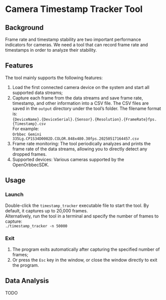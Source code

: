 # Camera Timestamp Tracker Tool

## Background

Frame rate and timestamp stability are two important performance indicators for cameras. We need a tool that can record frame rate and timestamps in order to analyze their stability.

## Features

The tool mainly supports the following features:
1. Load the first connected camera device on the system and start all supported data streams;
2. Capture each frame from the data streams and save frame rate, timestamp, and other information into a CSV file. The CSV files are saved in the `output` directory under the tool’s folder. The filename format is:  
   `{DeviceName}.{DeviceSerial}.{Sensor}.{Resolution}.{FrameRate}fps.{Timestamp}.csv`  
   For example:  
   `Orbbec Gemini 335Lg.CP1S34D0002D.COLOR.848x480.30fps.20250517164457.csv`
3. Frame rate monitoring: The tool periodically analyzes and prints the frame rate of the data streams, allowing you to directly detect any dropped frames.
4. Supported devices: Various cameras supported by the OpenOrbbecSDK.

## Usage

### Launch

Double-click the `timestamp_tracker` executable file to start the tool. By default, it captures up to 20,000 frames.  
Alternatively, run the tool in a terminal and specify the number of frames to capture:  
`./timestamp_tracker -n 50000`

### Exit

1. The program exits automatically after capturing the specified number of frames;
2. Or press the `Esc` key in the window, or close the window directly to exit the program.

## Data Analysis

TODO
